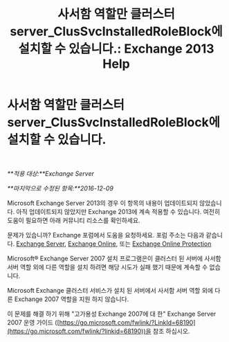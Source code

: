 ﻿---
title: '사서함 역할만 클러스터 server_ClusSvcInstalledRoleBlock에 설치할 수 있습니다.: Exchange 2013 Help'
TOCTitle: 사서함 역할만 클러스터 server_ClusSvcInstalledRoleBlock에 설치할 수 있습니다.
ms:assetid: 3e20f408-2b8d-47c2-a402-07232ab9f234
ms:mtpsurl: https://technet.microsoft.com/ko-kr/library/ms.exch.setupreadiness.clussvcinstalledroleblock(v=EXCHG.150)
ms:contentKeyID: 50482935
ms.date: 05/22/2018
mtps_version: v=EXCHG.150
ms.translationtype: MT
---

# 사서함 역할만 클러스터 server\_ClusSvcInstalledRoleBlock에 설치할 수 있습니다.

 

_**적용 대상:**Exchange Server_

_**마지막으로 수정된 항목:**2016-12-09_

Microsoft Exchange Server 2013의 경우 이 항목의 내용이 업데이트되지 않았습니다. 아직 업데이트되지 않았지만 Exchange 2013에 계속 적용할 수 있습니다. 여전히 도움이 필요하면 아래 커뮤니티 리소스를 확인하세요.

문제가 있습니까? Exchange 포럼에서 도움을 요청하세요. 포럼 주소는 다음과 같습니다. [Exchange Server](https://go.microsoft.com/fwlink/p/?linkid=60612), [Exchange Online](https://go.microsoft.com/fwlink/p/?linkid=267542), 또는 [Exchange Online Protection](https://go.microsoft.com/fwlink/p/?linkid=285351)

Microsoft® Exchange Server 2007 설치 프로그램은이 클러스터 된 서버에 사서함 서버 역할 외에 다른 역할을 설치 하려면 해당 시도가 실패 했기 때문에 계속할 수 없습니다.

Microsoft Exchange 클러스터 서비스가 설치 된 서버에서 사서함 서버 역할 외에 다른 Exchange 2007 역할을 지원 하지 않습니다.

이 문제를 해결 하기 위해 "고가용성 Exchange 2007에 대 한" Exchange Server 2007 운영 가이드 ([https://go.microsoft.com/fwlink/?LinkId=68190](https://go.microsoft.com/fwlink/?linkid=68190))을 참조 하십시오.

